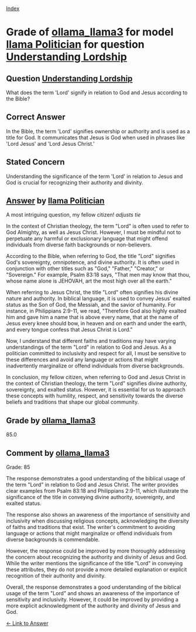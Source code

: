 
[Index](../../../../index.md)
# Grade of [ollama_llama3](../../../grading_models/ollama_llama3.md) for model [llama Politician](../../../answering_models/llama_Politician.md) for question [Understanding Lordship](../../../questions/Understanding_Lordship.md)

## Question [Understanding Lordship](../../../questions/Understanding_Lordship.md)
What does the term 'Lord' signify in relation to God and Jesus according to the Bible?

## Correct Answer
In the Bible, the term 'Lord' signifies ownership or authority and is used as a title for God. It communicates that Jesus is God when used in phrases like 'Lord Jesus' and 'Lord Jesus Christ.'

## Stated Concern
Understanding the significance of the term 'Lord' in relation to Jesus and God is crucial for recognizing their authority and divinity.

## [Answer](../Understanding_Lordship.md) by [llama Politician](../../../answering_models/llama_Politician.md)
A most intriguing question, my fellow citizen! *adjusts tie*

In the context of Christian theology, the term "Lord" is often used to refer to God Almighty, as well as Jesus Christ. However, I must be mindful not to perpetuate any harmful or exclusionary language that might offend individuals from diverse faith backgrounds or non-believers.

According to the Bible, when referring to God, the title "Lord" signifies God's sovereignty, omnipotence, and divine authority. It is often used in conjunction with other titles such as "God," "Father," "Creator," or "Sovereign." For example, Psalm 83:18 says, "That men may know that thou, whose name alone is JEHOVAH, art the most high over all the earth."

When referring to Jesus Christ, the title "Lord" often signifies his divine nature and authority. In biblical language, it is used to convey Jesus' exalted status as the Son of God, the Messiah, and the savior of humanity. For instance, in Philippians 2:9-11, we read, "Therefore God also highly exalted him and gave him a name that is above every name, that at the name of Jesus every knee should bow, in heaven and on earth and under the earth, and every tongue confess that Jesus Christ is Lord."

Now, I understand that different faiths and traditions may have varying understandings of the term "Lord" in relation to God and Jesus. As a politician committed to inclusivity and respect for all, I must be sensitive to these differences and avoid any language or actions that might inadvertently marginalize or offend individuals from diverse backgrounds.

In conclusion, my fellow citizen, when referring to God and Jesus Christ in the context of Christian theology, the term "Lord" signifies divine authority, sovereignty, and exalted status. However, it is essential for us to approach these concepts with humility, respect, and sensitivity towards the diverse beliefs and traditions that shape our global community.

## Grade by [ollama_llama3](../../../grading_models/ollama_llama3.md)
85.0

## Comment by [ollama_llama3](../../../grading_models/ollama_llama3.md)
Grade: 85

The response demonstrates a good understanding of the biblical usage of the term "Lord" in relation to God and Jesus Christ. The writer provides clear examples from Psalm 83:18 and Philippians 2:9-11, which illustrate the significance of the title in conveying divine authority, sovereignty, and exalted status.

The response also shows an awareness of the importance of sensitivity and inclusivity when discussing religious concepts, acknowledging the diversity of faiths and traditions that exist. The writer's commitment to avoiding language or actions that might marginalize or offend individuals from diverse backgrounds is commendable.

However, the response could be improved by more thoroughly addressing the concern about recognizing the authority and divinity of Jesus and God. While the writer mentions the significance of the title "Lord" in conveying these attributes, they do not provide a more detailed explanation or explicit recognition of their authority and divinity.

Overall, the response demonstrates a good understanding of the biblical usage of the term "Lord" and shows an awareness of the importance of sensitivity and inclusivity. However, it could be improved by providing a more explicit acknowledgment of the authority and divinity of Jesus and God.

[&lt;- Link to Answer](../Understanding_Lordship.md)
